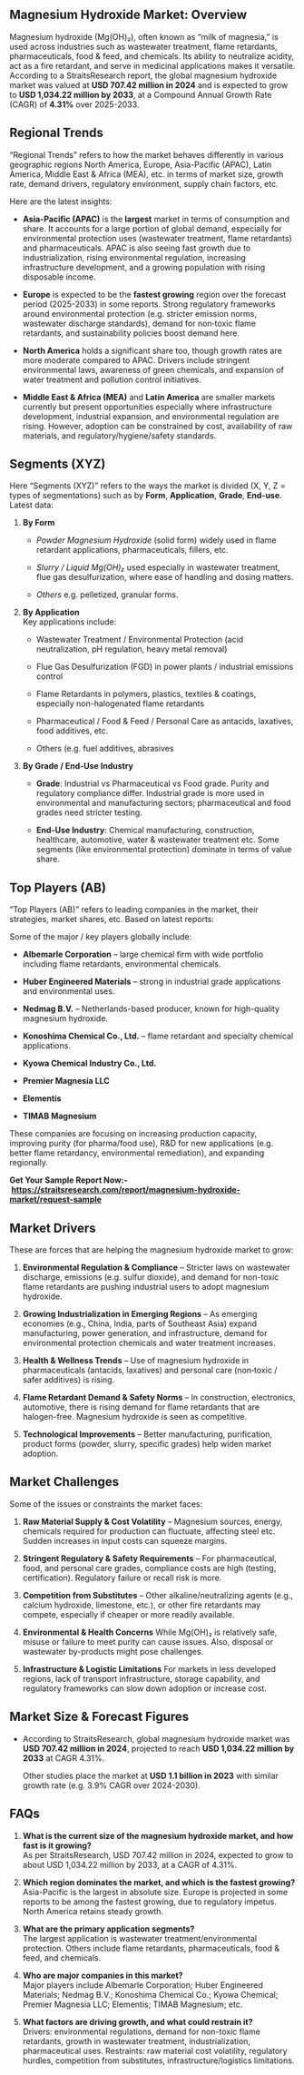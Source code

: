 <h2 data-start="346" data-end="385">Magnesium Hydroxide Market: Overview</h2>
<p data-start="387" data-end="977">Magnesium hydroxide (Mg(OH)₂), often known as &ldquo;milk of magnesia,&rdquo; is used across industries such as wastewater treatment, flame retardants, pharmaceuticals, food &amp; feed, and chemicals. Its ability to neutralize acidity, act as a fire retardant, and serve in medicinal applications makes it versatile. According to a StraitsResearch report, the global magnesium hydroxide market was valued at <strong data-start="779" data-end="809">USD 707.42 million in 2024</strong> and is expected to grow to <strong data-start="837" data-end="869">USD 1,034.22 million by 2033</strong>, at a Compound Annual Growth Rate (CAGR) of <strong data-start="914" data-end="923">4.31%</strong> over 2025-2033.</p>
<h2 data-start="984" data-end="1002">Regional Trends</h2>
<p data-start="1004" data-end="1293">&ldquo;Regional Trends&rdquo; refers to how the market behaves differently in various geographic regions North America, Europe, Asia-Pacific (APAC), Latin America, Middle East &amp; Africa (MEA), etc. in terms of market size, growth rate, demand drivers, regulatory environment, supply chain factors, etc.</p>
<p data-start="1295" data-end="1324">Here are the latest insights:</p>
<ul data-start="1326" data-end="2825">
<li data-start="1326" data-end="1793">
<p data-start="1328" data-end="1793"><strong data-start="1328" data-end="1351">Asia-Pacific (APAC)</strong> is the <strong data-start="1359" data-end="1370">largest</strong> market in terms of consumption and share. It accounts for a large portion of global demand, especially for environmental protection uses (wastewater treatment, flame retardants) and pharmaceuticals. APAC is also seeing fast growth due to industrialization, rising environmental regulation, increasing infrastructure development, and a growing population with rising disposable income.&nbsp;</p>
</li>
<li data-start="1795" data-end="2159">
<p data-start="1797" data-end="2159"><strong data-start="1797" data-end="1807">Europe</strong> is expected to be the <strong data-start="1830" data-end="1849">fastest growing</strong> region over the forecast period (2025-2033) in some reports. Strong regulatory frameworks around environmental protection (e.g. stricter emission norms, wastewater discharge standards), demand for non‐toxic flame retardants, and sustainability policies boost demand here.&nbsp;</p>
</li>
<li data-start="2161" data-end="2449">
<p data-start="2163" data-end="2449"><strong data-start="2163" data-end="2180">North America</strong> holds a significant share too, though growth rates are more moderate compared to APAC. Drivers include stringent environmental laws, awareness of green chemicals, and expansion of water treatment and pollution control initiatives. </p>
</li>
<li data-start="2451" data-end="2825">
<p data-start="2453" data-end="2825"><strong data-start="2453" data-end="2483">Middle East &amp; Africa (MEA)</strong> and <strong data-start="2488" data-end="2505">Latin America</strong> are smaller markets currently but present opportunities especially where infrastructure development, industrial expansion, and environmental regulation are rising. However, adoption can be constrained by cost, availability of raw materials, and regulatory/hygiene/safety standards. </p>
</li>
</ul>
<h2 data-start="2832" data-end="2849">Segments (XYZ)</h2>
<p data-start="2851" data-end="3023">Here &ldquo;Segments (XYZ)&rdquo; refers to the ways the market is divided (X, Y, Z = types of segmentations) such as by <strong data-start="2960" data-end="2968">Form</strong>, <strong data-start="2970" data-end="2985">Application</strong>, <strong data-start="2987" data-end="2996">Grade</strong>, <strong data-start="2998" data-end="3009">End-use</strong>. Latest data:</p>
<ol data-start="3025" data-end="4498">
<li data-start="3025" data-end="3400">
<p data-start="3028" data-end="3041"><strong data-start="3028" data-end="3039">By Form</strong></p>
<ul data-start="3045" data-end="3400">
<li data-start="3045" data-end="3168">
<p data-start="3047" data-end="3168"><em data-start="3047" data-end="3075">Powder Magnesium Hydroxide</em> (solid form) widely used in flame retardant applications, pharmaceuticals, fillers, etc.</p>
</li>
<li data-start="3172" data-end="3313">
<p data-start="3174" data-end="3313"><em data-start="3174" data-end="3199">Slurry / Liquid Mg(OH)₂</em> used especially in wastewater treatment, flue gas desulfurization, where ease of handling and dosing matters.</p>
</li>
<li data-start="3317" data-end="3400">
<p data-start="3319" data-end="3400"><em data-start="3319" data-end="3327">Others</em> e.g. pelletized, granular forms.&nbsp;</p>
</li>
</ul>
</li>
<li data-start="3402" data-end="3950">
<p data-start="3405" data-end="3456"><strong data-start="3405" data-end="3423">By Application</strong><br data-start="3423" data-end="3426" /> Key applications include:</p>
<ul data-start="3460" data-end="3950">
<li data-start="3460" data-end="3569">
<p data-start="3462" data-end="3569">Wastewater Treatment / Environmental Protection (acid neutralization, pH regulation, heavy metal removal)</p>
</li>
<li data-start="3573" data-end="3654">
<p data-start="3575" data-end="3654">Flue Gas Desulfurization (FGD) in power plants / industrial emissions control</p>
</li>
<li data-start="3658" data-end="3768">
<p data-start="3660" data-end="3768">Flame Retardants in polymers, plastics, textiles &amp; coatings, especially non-halogenated flame retardants</p>
</li>
<li data-start="3772" data-end="3867">
<p data-start="3774" data-end="3867">Pharmaceutical / Food &amp; Feed / Personal Care as antacids, laxatives, food additives, etc.</p>
</li>
<li data-start="3871" data-end="3950">
<p data-start="3873" data-end="3950">Others (e.g. fuel additives, abrasives</p>
</li>
</ul>
</li>
<li data-start="3952" data-end="4498">
<p data-start="3955" data-end="3988"><strong data-start="3955" data-end="3986">By Grade / End-Use Industry</strong></p>
<ul data-start="3992" data-end="4498">
<li data-start="3992" data-end="4257">
<p data-start="3994" data-end="4257"><strong data-start="3994" data-end="4003">Grade</strong>: Industrial vs Pharmaceutical vs Food grade. Purity and regulatory compliance differ. Industrial grade is more used in environmental and manufacturing sectors; pharmaceutical and food grades need stricter testing.&nbsp;</p>
</li>
<li data-start="4261" data-end="4498">
<p data-start="4263" data-end="4498"><strong data-start="4263" data-end="4283">End-Use Industry</strong>: Chemical manufacturing, construction, healthcare, automotive, water &amp; wastewater treatment etc. Some segments (like environmental protection) dominate in terms of value share.&nbsp;</p>
</li>
</ul>
</li>
</ol>
<h2 data-start="4505" data-end="4524">Top Players (AB)</h2>
<p data-start="4526" data-end="4650">&ldquo;Top Players (AB)&rdquo; refers to leading companies in the market, their strategies, market shares, etc. Based on latest reports:</p>
<p data-start="4652" data-end="4701">Some of the major / key players globally include:</p>
<ul data-start="4703" data-end="5545">
<li data-start="4703" data-end="4865">
<p data-start="4705" data-end="4865"><strong data-start="4705" data-end="4730">Albemarle Corporation</strong> &ndash; large chemical firm with wide portfolio including flame retardants, environmental chemicals.&nbsp;</p>
</li>
<li data-start="4866" data-end="5006">
<p data-start="4868" data-end="5006"><strong data-start="4868" data-end="4898">Huber Engineered Materials</strong> &ndash; strong in industrial grade applications and environmental uses. </p>
</li>
<li data-start="5007" data-end="5140">
<p data-start="5009" data-end="5140"><strong data-start="5009" data-end="5024">Nedmag B.V.</strong> &ndash; Netherlands-based producer, known for high-quality magnesium hydroxide. </p>
</li>
<li data-start="5141" data-end="5272">
<p data-start="5143" data-end="5272"><strong data-start="5143" data-end="5175">Konoshima Chemical Co., Ltd.</strong> &ndash; flame retardant and specialty chemical applications. </p>
</li>
<li data-start="5273" data-end="5354">
<p data-start="5275" data-end="5354"><strong data-start="5275" data-end="5312">Kyowa Chemical Industry Co., Ltd.</strong></p>
</li>
<li data-start="5355" data-end="5423">
<p data-start="5357" data-end="5423"><strong data-start="5357" data-end="5381">Premier Magnesia LLC</strong></p>
</li>
<li data-start="5424" data-end="5481">
<p data-start="5426" data-end="5481"><strong data-start="5426" data-end="5439">Elementis</strong></p>
</li>
<li data-start="5482" data-end="5545">
<p data-start="5484" data-end="5545"><strong data-start="5484" data-end="5503">TIMAB Magnesium</strong></p>
</li>
</ul>
<p data-start="5547" data-end="5800">These companies are focusing on increasing production capacity, improving purity (for pharma/food use), R&amp;D for new applications (e.g. better flame retardancy, environmental remediation), and expanding regionally.</p>
<p data-start="5547" data-end="5800"><strong>Get Your Sample Report Now:-&nbsp;<a href="https://straitsresearch.com/report/magnesium-hydroxide-market/request-sample">https://straitsresearch.com/report/magnesium-hydroxide-market/request-sample</a>&nbsp;</strong></p>
<h2 data-start="5807" data-end="5824">Market Drivers</h2>
<p data-start="5826" data-end="5899">These are forces that are helping the magnesium hydroxide market to grow:</p>
<ol data-start="5901" data-end="7093">
<li data-start="5901" data-end="6160">
<p data-start="5904" data-end="6160"><strong data-start="5904" data-end="5945">Environmental Regulation &amp; Compliance</strong> &ndash; Stricter laws on wastewater discharge, emissions (e.g. sulfur dioxide), and demand for non-toxic flame retardants are pushing industrial users to adopt magnesium hydroxide.&nbsp;</p>
</li>
<li data-start="6162" data-end="6461">
<p data-start="6165" data-end="6461"><strong data-start="6165" data-end="6214">Growing Industrialization in Emerging Regions</strong> &ndash; As emerging economies (e.g., China, India, parts of Southeast Asia) expand manufacturing, power generation, and infrastructure, demand for environmental protection chemicals and water treatment increases.&nbsp;</p>
</li>
<li data-start="6463" data-end="6663">
<p data-start="6466" data-end="6663"><strong data-start="6466" data-end="6494">Health &amp; Wellness Trends</strong> &ndash; Use of magnesium hydroxide in pharmaceuticals (antacids, laxatives) and personal care (non‐toxic / safer additives) is rising.&nbsp;</p>
</li>
<li data-start="6665" data-end="6904">
<p data-start="6668" data-end="6904"><strong data-start="6668" data-end="6709">Flame Retardant Demand &amp; Safety Norms</strong> &ndash; In construction, electronics, automotive, there is rising demand for flame retardants that are halogen-free. Magnesium hydroxide is seen as competitive.&nbsp;</p>
</li>
<li data-start="6906" data-end="7093">
<p data-start="6909" data-end="7093"><strong data-start="6909" data-end="6939">Technological Improvements</strong> &ndash; Better manufacturing, purification, product forms (powder, slurry, specific grades) help widen market adoption.</p>
</li>
</ol>
<h2 data-start="7100" data-end="7120">Market Challenges</h2>
<p data-start="7122" data-end="7173">Some of the issues or constraints the market faces:</p>
<ol data-start="7175" data-end="8185">
<li data-start="7175" data-end="7373">
<p data-start="7178" data-end="7373"><strong data-start="7178" data-end="7219">Raw Material Supply &amp; Cost Volatility</strong> &ndash; Magnesium sources, energy, chemicals required for production can fluctuate, affecting steel etc. Sudden increases in input costs can squeeze margins.</p>
</li>
<li data-start="7375" data-end="7575">
<p data-start="7378" data-end="7575"><strong data-start="7378" data-end="7424">Stringent Regulatory &amp; Safety Requirements</strong> &ndash; For pharmaceutical, food, and personal care grades, compliance costs are high (testing, certification). Regulatory failure or recall risk is more.</p>
</li>
<li data-start="7577" data-end="7782">
<p data-start="7580" data-end="7782"><strong data-start="7580" data-end="7612">Competition from Substitutes</strong> &ndash; Other alkaline/neutralizing agents (e.g., calcium hydroxide, limestone, etc.), or other fire retardants may compete, especially if cheaper or more readily available.</p>
</li>
<li data-start="7784" data-end="7975">
<p data-start="7787" data-end="7975"><strong data-start="7787" data-end="7822">Environmental &amp; Health Concerns</strong> While Mg(OH)₂ is relatively safe, misuse or failure to meet purity can cause issues. Also, disposal or wastewater by-products might pose challenges.</p>
</li>
<li data-start="7977" data-end="8185">
<p data-start="7980" data-end="8185"><strong data-start="7980" data-end="8021">Infrastructure &amp; Logistic Limitations</strong> For markets in less developed regions, lack of transport infrastructure, storage capability, and regulatory frameworks can slow down adoption or increase cost.</p>
</li>
</ol>
<h2 data-start="8192" data-end="8225">Market Size &amp; Forecast Figures</h2>
<ul data-start="8227" data-end="8605">
<li data-start="8227" data-end="8438">
<p data-start="8229" data-end="8438">According to StraitsResearch, global magnesium hydroxide market was <strong data-start="8297" data-end="8327">USD 707.42 million in 2024</strong>, projected to reach <strong data-start="8348" data-end="8380">USD 1,034.22 million by 2033</strong> at CAGR 4.31%.</p>
<p data-start="8441" data-end="8605">Other studies place the market at <strong data-start="8477" data-end="8504">USD 1.1 billion in 2023</strong> with similar growth rate (e.g. 3.9% CAGR over 2024-2030).</p>
</li>
</ul>
<h2 data-start="8612" data-end="8619">FAQs</h2>
<ol data-start="8621" data-end="10067">
<li data-start="8621" data-end="8891">
<p data-start="8624" data-end="8891"><strong data-start="8624" data-end="8715">What is the current size of the magnesium hydroxide market, and how fast is it growing?</strong><br data-start="8715" data-end="8718" /> As per StraitsResearch, USD 707.42 million in 2024, expected to grow to about USD 1,034.22 million by 2033, at a CAGR of 4.31%.</p>
</li>
<li data-start="8893" data-end="9192">
<p data-start="8896" data-end="9192"><strong data-start="8896" data-end="8968">Which region dominates the market, and which is the fastest growing?</strong><br data-start="8968" data-end="8971" /> Asia-Pacific is the largest in absolute size. Europe is projected in some reports to be among the fastest growing, due to regulatory impetus. North America retains steady growth.&nbsp;</p>
</li>
<li data-start="9194" data-end="9440">
<p data-start="9197" data-end="9440"><strong data-start="9197" data-end="9243">What are the primary application segments?</strong><br data-start="9243" data-end="9246" /> The largest application is wastewater treatment/environmental protection. Others include flame retardants, pharmaceuticals, food &amp; feed, and chemicals.</p>
</li>
<li data-start="9442" data-end="9714">
<p data-start="9445" data-end="9714"><strong data-start="9445" data-end="9488">Who are major companies in this market?</strong><br data-start="9488" data-end="9491" /> Major players include Albemarle Corporation; Huber Engineered Materials; Nedmag B.V.; Konoshima Chemical Co.; Kyowa Chemical; Premier Magnesia LLC; Elementis; TIMAB Magnesium; etc.&nbsp;</p>
</li>
<li data-start="9716" data-end="10067">
<p data-start="9719" data-end="10067"><strong data-start="9719" data-end="9783">What factors are driving growth, and what could restrain it?</strong><br data-start="9783" data-end="9786" /> Drivers: environmental regulations, demand for non-toxic flame retardants, growth in wastewater treatment, industrialization, pharmaceutical uses. Restraints: raw material cost volatility, regulatory hurdles, competition from substitutes, infrastructure/logistics limitations.</p>
</li>
</ol>
